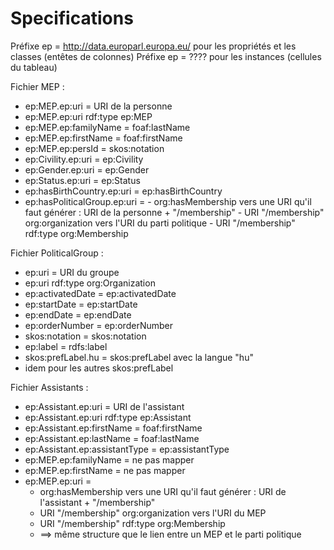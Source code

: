 # Specifications


Préfixe ep = http://data.europarl.europa.eu/ pour les propriétés et les classes (entêtes de colonnes)
Préfixe ep = ???? pour les instances (cellules du tableau)  


Fichier MEP :

  -	ep:MEP.ep:uri = URI de la personne
  - ep:MEP.ep:uri rdf:type ep:MEP
  - ep:MEP.ep:familyName = foaf:lastName
  - ep:MEP.ep:firstName = foaf:firstName
  - ep:MEP.ep:persId = skos:notation
  -	ep:Civility.ep:uri = ep:Civility
  - ep:Gender.ep:uri = ep:Gender
  -	ep:Status.ep:uri = ep:Status
  -	ep:hasBirthCountry.ep:uri = ep:hasBirthCountry
  -	ep:hasPoliticalGroup.ep:uri =
  		- org:hasMembership vers une URI qu'il faut générer : URI de la personne + "/membership"
  		- URI "/membership" org:organization vers l'URI du parti politique
  		- URI "/membership" rdf:type org:Membership


Fichier PoliticalGroup :

  - ep:uri = URI du groupe
  - ep:uri rdf:type org:Organization
  - ep:activatedDate = ep:activatedDate
  - ep:startDate = ep:startDate
  - ep:endDate = ep:endDate
  - ep:orderNumber = ep:orderNumber
  - skos:notation = skos:notation
  - ep:label = rdfs:label
  - skos:prefLabel.hu = skos:prefLabel avec la langue "hu"
  - idem pour les autres skos:prefLabel


Fichier Assistants :

  - ep:Assistant.ep:uri = URI de l'assistant
  - ep:Assistant.ep:uri rdf:type ep:Assistant
  - ep:Assistant.ep:firstName = foaf:firstName
  - ep:Assistant.ep:lastName = foaf:lastName
  - ep:Assistant.ep:assistantType = ep:assistantType
  - ep:MEP.ep:familyName = ne pas mapper
  - ep:MEP.ep:firstName = ne pas mapper
  - ep:MEP.ep:uri =
      - org:hasMembership vers une URI qu'il faut générer : URI de l'assistant + "/membership"
      - URI "/membership" org:organization vers l'URI du MEP
      - URI "/membership" rdf:type org:Membership
      - ==> même structure que le lien entre un MEP et le parti politique